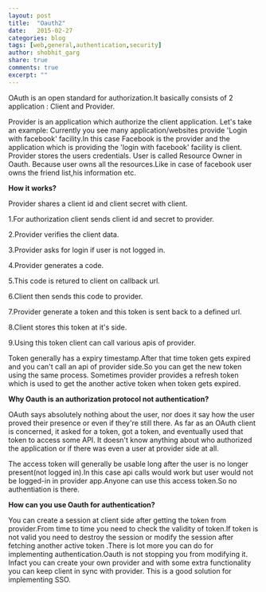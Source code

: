 ```yaml
---
layout: post
title:  "Oauth2"
date:   2015-02-27
categories: blog
tags: [web,general,authentication,security]
author: shobhit_garg
share: true
comments: true
excerpt: ""
---
```



OAuth is an open standard for authorization.It basically consists of 2 application : Client and Provider.

Provider is an application which authorize the client application. Let's take an example: Currently you see many application/websites provide 'Login with facebook' facility.In this case Facebook is the provider and the application which is providing the 'login with facebook' facility is client. Provider stores the users credentials.
User is called Resource Owner in Oauth. Because user owns all the resources.Like in case of facebook user owns the friend list,his information etc. 


__How it works?__

Provider shares a client id and client secret with client.

1.For authorization client sends client id and secret to provider. 

2.Provider verifies the client data.

3.Provider asks for login if user is not logged in.

4.Provider generates a code.

5.This code is retured to client on callback url.

6.Client then sends this code to provider.

7.Provider generate a token and this token is sent back to a defined url.

8.Client stores this token at it's side.

9.Using this token client can call various apis of provider.



Token generally has a expiry timestamp.After that time token gets expired and you can't call an api of provider side.So you can get the new token using the same process.
Sometimes provider provides a refresh token which is used to get the another active token when token gets expired.

__Why Oauth is an authorization protocol not authentication?__

OAuth says absolutely nothing about the user, nor does it say how the user proved their presence or even if they're still there. As far as an OAuth client is concerned, it asked for a token, got a token, and eventually used that token to access some API. It doesn't know anything about who authorized the application or if there was even a user at provider side at all. 

The access token will generally be usable long after the user is no longer present(not logged in).In this case api calls would work but user would not be logged-in in provider app.Anyone can use this access token.So no authentiation is there.


__How can you use Oauth for authentication?__

You can create a session at client side after getting the token from provider.From time to time you need to check the validity of token.If token is not valid you need to destroy the session or modify the session after fetching another active token .There is lot more you can do for implementing authentication.Oauth is not stopping you from modifying it.
Infact you can create your own provider and with some extra functionality you can keep client in sync with provider. This is a good solution for implementing SSO.


